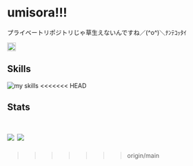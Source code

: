 # umisora!!!

プライベートリポジトリじゃ草生えないんですね／(^o^)＼ﾅﾝﾃｺｯﾀｲ

<p align="left">
    <a href="https://github.com/Wawawaongaku">
        <img height="20" src="https://komarev.com/ghpvc?username=Wawawaongaku" />
    </a>
</p>

## Skills
<img alt="my skills" src="https://skillicons.dev/icons?theme=dark&perline=7&i=html,css,js,ts,nodejs,discordjs,arduino,figma,next,linux,ubuntu,redhat," />
<<<<<<< HEAD

## Stats
![](http://github-profile-summary-cards.vercel.app/api/cards/repos-per-language?username=Wawawaongaku&theme=gruvbox)
![](http://github-profile-summary-cards.vercel.app/api/cards/most-commit-language?username=Wawawaongaku&theme=gruvbox)
=======
>>>>>>> origin/main
